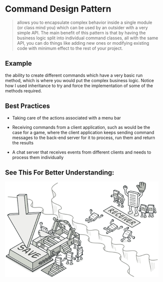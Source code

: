 # Command Design Pattern
>allows you to encapsulate complex behavior inside a single module (or class mind you) which can be used by an outsider with a very simple API.
>The main benefit of this pattern is that by having the business logic split into individual command classes, all with the same API, you can do things like adding new ones or modifying existing code with minimum effect to the rest of your project.


## Example
the ability to create different commands which have a very basic run method, which is where you would put the complex business logic. 
Notice how I used inheritance to try and force the implementation of some of the methods required.

## Best Practices
- Taking care of the actions associated with a menu bar

- Receiving commands from a client application, such as would be the case for a game, where the client application keeps sending command messages to the back-end server for it to process, run them and return the results

- A chat server that receives events from different clients and needs to process them individually

## See This For Better Understanding:
![Command](./Command.png)